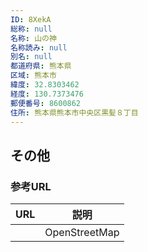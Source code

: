 ```yaml
---
ID: 8XekA
総称: null
名称: 山の神
名称読み: null
別名: null
都道府県: 熊本県
区域: 熊本市
緯度: 32.8303462
経度: 130.7373476
郵便番号: 8600862
住所: 熊本県熊本市中央区黒髪８丁目
---
```


## その他

### 参考URL

| URL | 説明          |
| --- | ------------- |
|     | OpenStreetMap |
